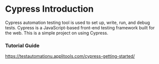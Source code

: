 # Cypress Introduction
 Cypress automation testing tool is used to set up, write, run, and debug tests. Cypress is a JavaScript-based front-end testing framework built for the web. This is a simple project on using Cypress.

 ### Tutorial Guide
 https://testautomationu.applitools.com/cypress-getting-started/
